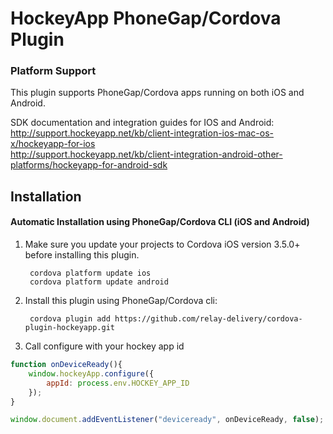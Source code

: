 # HockeyApp PhoneGap/Cordova Plugin

### Platform Support

This plugin supports PhoneGap/Cordova apps running on both iOS and Android.


SDK documentation and integration guides for IOS and Android:  
http://support.hockeyapp.net/kb/client-integration-ios-mac-os-x/hockeyapp-for-ios  
http://support.hockeyapp.net/kb/client-integration-android-other-platforms/hockeyapp-for-android-sdk  


## Installation

#### Automatic Installation using PhoneGap/Cordova CLI (iOS and Android)
1. Make sure you update your projects to Cordova iOS version 3.5.0+ before installing this plugin.

        cordova platform update ios
        cordova platform update android

2. Install this plugin using PhoneGap/Cordova cli:

        cordova plugin add https://github.com/relay-delivery/cordova-plugin-hockeyapp.git

3. Call configure with your hockey app id
```js
function onDeviceReady(){
	window.hockeyApp.configure({
		appId: process.env.HOCKEY_APP_ID
	});
}

window.document.addEventListener("deviceready", onDeviceReady, false);
```

